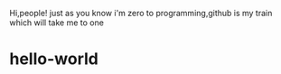 Hi,people!
just as you know i'm zero to programming,github is my
train which will take me to one
# hello-world
